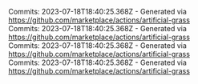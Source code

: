 Commits: 2023-07-18T18:40:25.368Z - Generated via https://github.com/marketplace/actions/artificial-grass
<br>
Commits: 2023-07-18T18:40:25.368Z - Generated via https://github.com/marketplace/actions/artificial-grass
<br>
Commits: 2023-07-18T18:40:25.368Z - Generated via https://github.com/marketplace/actions/artificial-grass
<br>
Commits: 2023-07-18T18:40:25.368Z - Generated via https://github.com/marketplace/actions/artificial-grass
<br>
